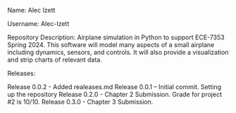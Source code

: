Name: Alec Izett

Username: Alec-Izett

Repository Description: Airplane simulation in Python to support ECE-7353 Spring 2024.  This software will model many aspects of a small airplane including dynamics, sensors, and controls.  It will also provide a visualization and strip charts of relevant data.

 

Releases:

Release 0.0.2 - Added realeases.md
Release 0.0.1 – Initial commit. Setting up the repository
Release 0.2.0 - Chapter 2 Submission. Grade for project #2 is 10/10.
Release 0.3.0 - Chapter 3 Submission.

